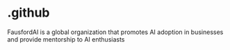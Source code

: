 # .github
FausfordAI is a global organization that promotes AI adoption in businesses and provide mentorship to AI enthusiasts
